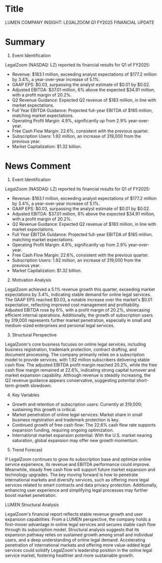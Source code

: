 # Title
LUMEN COMPANY INSIGHT: LEGALZOOM Q1 FY2025 FINANCIAL UPDATE

# Summary
1. Event Identification

LegalZoom (NASDAQ: LZ) reported its financial results for Q1 of FY2025:
- Revenue: $183.1 million, exceeding analyst expectations of $177.2 million by 3.4%, a year-over-year increase of 5.1%.
- GAAP EPS: $0.03, surpassing the analyst estimate of $0.01 by $0.02.
- Adjusted EBITDA: $37.01 million, 6% above the expected $34.91 million, with a profit margin of 20.2%.
- Q2 Revenue Guidance: Expected Q2 revenue of $183 million, in line with market expectations.
- Full Year EBITDA Guidance: Projected full-year EBITDA of $165 million, matching market expectations.
- Operating Profit Margin: 4.9%, significantly up from 2.9% year-over-year.
- Free Cash Flow Margin: 22.6%, consistent with the previous quarter.
- Subscription Users: 1.92 million, an increase of 319,000 from the previous year.
- Market Capitalization: $1.32 billion.

# News Comment
1. Event Identification

LegalZoom (NASDAQ: LZ) reported its financial results for Q1 of FY2025:
- Revenue: $183.1 million, exceeding analyst expectations of $177.2 million by 3.4%, a year-over-year increase of 5.1%.
- GAAP EPS: $0.03, surpassing the analyst estimate of $0.01 by $0.02.
- Adjusted EBITDA: $37.01 million, 6% above the expected $34.91 million, with a profit margin of 20.2%.
- Q2 Revenue Guidance: Expected Q2 revenue of $183 million, in line with market expectations.
- Full Year EBITDA Guidance: Projected full-year EBITDA of $165 million, matching market expectations.
- Operating Profit Margin: 4.9%, significantly up from 2.9% year-over-year.
- Free Cash Flow Margin: 22.6%, consistent with the previous quarter.
- Subscription Users: 1.92 million, an increase of 319,000 from the previous year.
- Market Capitalization: $1.32 billion.

2. Motivation Analysis

LegalZoom achieved a 5.1% revenue growth this quarter, exceeding market expectations by 3.4%, indicating stable demand for online legal services. The GAAP EPS reached $0.03, a notable increase over the market's $0.01 expectation, reflecting improved cost management and profitability. Adjusted EBITDA rose by 6%, with a profit margin of 20.2%, showcasing efficient internal operations. Additionally, the growth of subscription users by 319,000 represents further market penetration, especially in small and medium-sized enterprises and personal legal services.

3. Structural Perspective

LegalZoom's core business focuses on online legal services, including business registration, trademark protection, contract drafting, and document processing. The company primarily relies on a subscription model to provide services, with 1.92 million subscribers delivering stable cash flow. The adjusted EBITDA profit margin reached 20.2%, while the free cash flow margin remained at 22.6%, indicating strong capital turnover and market expansion capability. Although revenue is steadily increasing, the Q2 revenue guidance appears conservative, suggesting potential short-term growth slowdown.

4. Key Variables
- Growth and retention of subscription users: Currently at 319,000; sustaining this growth is critical.
- Market penetration of online legal services: Market share in small business registration and trademark protection is key.
- Continued growth of free cash flow: The 22.6% cash flow rate supports expansion funding, requiring ongoing optimization.
- International market expansion potential: With the U.S. market nearing saturation, global expansion may offer new growth momentum.

5. Trend Forecast

If LegalZoom continues to grow its subscription base and optimize online service experience, its revenue and EBITDA performance could improve. Meanwhile, steady free cash flow will support future market expansion and technology upgrades. The key moving forward is how to penetrate international markets and diversify services, such as offering more legal services related to smart contracts and data privacy protection. Additionally, enhancing user experience and simplifying legal processes may further boost market penetration.

LUMEN Structural Analysis

LegalZoom's financial report reflects stable revenue growth and user expansion capabilities. From a LUMEN perspective, the company holds a first-mover advantage in online legal services and secures stable cash flow through its subscription model. Structural analysis suggests that its expansion pathway relies on sustained growth among small and individual users, and a deep understanding of online legal demand. Accelerating penetration of international markets and offering more value-added legal services could solidify LegalZoom's leadership position in the online legal service market, fostering healthier and more sustainable growth.
